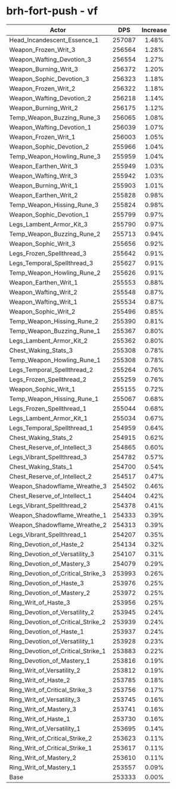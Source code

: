 # brh-fort-push - vf
| Actor | DPS | Increase |
|---|:---:|:---:|
|Head_Incandescent_Essence_1|257087|1.48%|
|Weapon_Frozen_Writ_3|256564|1.28%|
|Weapon_Wafting_Devotion_3|256554|1.27%|
|Weapon_Burning_Writ_3|256372|1.20%|
|Weapon_Sophic_Devotion_3|256323|1.18%|
|Weapon_Frozen_Writ_2|256322|1.18%|
|Weapon_Wafting_Devotion_2|256218|1.14%|
|Weapon_Burning_Writ_2|256175|1.12%|
|Temp_Weapon_Buzzing_Rune_3|256065|1.08%|
|Weapon_Wafting_Devotion_1|256039|1.07%|
|Weapon_Frozen_Writ_1|256003|1.05%|
|Weapon_Sophic_Devotion_2|255966|1.04%|
|Temp_Weapon_Howling_Rune_3|255959|1.04%|
|Weapon_Earthen_Writ_3|255949|1.03%|
|Weapon_Wafting_Writ_3|255942|1.03%|
|Weapon_Burning_Writ_1|255903|1.01%|
|Weapon_Earthen_Writ_2|255828|0.98%|
|Temp_Weapon_Hissing_Rune_3|255824|0.98%|
|Weapon_Sophic_Devotion_1|255799|0.97%|
|Legs_Lambent_Armor_Kit_3|255790|0.97%|
|Temp_Weapon_Buzzing_Rune_2|255713|0.94%|
|Weapon_Sophic_Writ_3|255656|0.92%|
|Legs_Frozen_Spellthread_3|255642|0.91%|
|Legs_Temporal_Spellthread_3|255627|0.91%|
|Temp_Weapon_Howling_Rune_2|255626|0.91%|
|Weapon_Earthen_Writ_1|255553|0.88%|
|Weapon_Wafting_Writ_2|255548|0.87%|
|Weapon_Wafting_Writ_1|255534|0.87%|
|Weapon_Sophic_Writ_2|255496|0.85%|
|Temp_Weapon_Hissing_Rune_2|255390|0.81%|
|Temp_Weapon_Buzzing_Rune_1|255367|0.80%|
|Legs_Lambent_Armor_Kit_2|255362|0.80%|
|Chest_Waking_Stats_3|255308|0.78%|
|Temp_Weapon_Howling_Rune_1|255308|0.78%|
|Legs_Temporal_Spellthread_2|255264|0.76%|
|Legs_Frozen_Spellthread_2|255259|0.76%|
|Weapon_Sophic_Writ_1|255155|0.72%|
|Temp_Weapon_Hissing_Rune_1|255067|0.68%|
|Legs_Frozen_Spellthread_1|255044|0.68%|
|Legs_Lambent_Armor_Kit_1|255034|0.67%|
|Legs_Temporal_Spellthread_1|254959|0.64%|
|Chest_Waking_Stats_2|254915|0.62%|
|Chest_Reserve_of_Intellect_3|254865|0.60%|
|Legs_Vibrant_Spellthread_3|254782|0.57%|
|Chest_Waking_Stats_1|254700|0.54%|
|Chest_Reserve_of_Intellect_2|254517|0.47%|
|Weapon_Shadowflame_Wreathe_3|254502|0.46%|
|Chest_Reserve_of_Intellect_1|254404|0.42%|
|Legs_Vibrant_Spellthread_2|254378|0.41%|
|Weapon_Shadowflame_Wreathe_1|254333|0.39%|
|Weapon_Shadowflame_Wreathe_2|254313|0.39%|
|Legs_Vibrant_Spellthread_1|254207|0.35%|
|Ring_Devotion_of_Haste_2|254134|0.32%|
|Ring_Devotion_of_Versatility_3|254107|0.31%|
|Ring_Devotion_of_Mastery_3|254079|0.29%|
|Ring_Devotion_of_Critical_Strike_3|253993|0.26%|
|Ring_Devotion_of_Haste_3|253976|0.25%|
|Ring_Devotion_of_Mastery_2|253972|0.25%|
|Ring_Writ_of_Haste_3|253956|0.25%|
|Ring_Devotion_of_Versatility_2|253945|0.24%|
|Ring_Devotion_of_Critical_Strike_2|253939|0.24%|
|Ring_Devotion_of_Haste_1|253937|0.24%|
|Ring_Devotion_of_Versatility_1|253928|0.23%|
|Ring_Devotion_of_Critical_Strike_1|253883|0.22%|
|Ring_Devotion_of_Mastery_1|253816|0.19%|
|Ring_Writ_of_Versatility_2|253812|0.19%|
|Ring_Writ_of_Haste_2|253785|0.18%|
|Ring_Writ_of_Critical_Strike_3|253756|0.17%|
|Ring_Writ_of_Versatility_3|253745|0.16%|
|Ring_Writ_of_Mastery_3|253741|0.16%|
|Ring_Writ_of_Haste_1|253730|0.16%|
|Ring_Writ_of_Versatility_1|253695|0.14%|
|Ring_Writ_of_Critical_Strike_2|253623|0.11%|
|Ring_Writ_of_Critical_Strike_1|253617|0.11%|
|Ring_Writ_of_Mastery_2|253610|0.11%|
|Ring_Writ_of_Mastery_1|253557|0.09%|
|Base|253333|0.00%|
